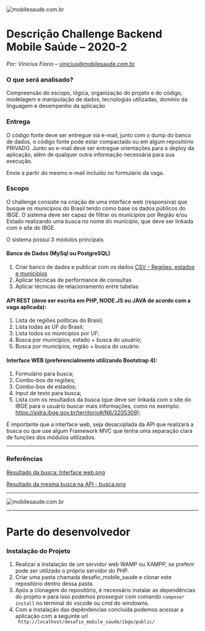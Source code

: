             
  <div class="readme file file-markup wiki-content">
    <p><img alt="mobilesaude.com.br" src="https://www.mobilesaude.com.br/challenge/2018-2/cabecalho.png"></p>
<h1 id="markdown-header-descricao-challenge-backend-mobile-saude-2020-2">Descrição Challenge Backend Mobile Saúde – 2020-2</h1>
<p><em>Por: Vinicius Fiorio</em> –  <a href="mailto:vinicius@mobilesaude.com.br" rel="nofollow">vinicius@mobilesaude.com.br</a></p>
<h3 id="markdown-header-o-que-sera-analisado">O que será analisado?</h3>
<p>Compreensão do escopo, lógica, organização do projeto e do código, modelagem e manipulação de dados, tecnologias utilizadas, domínio da linguagem e desempenho da aplicação</p>
<h3 id="markdown-header-entrega">Entrega</h3>
<p>O código fonte deve ser entregue via e-mail, junto com o dump do banco de dados, o código fonte pode estar compactado ou em algum repositório PRIVADO. Junto ao e-mail deve ser entregue orientações para o deploy da aplicação, além de qualquer outra informação necessária para sua execução. </p>
<p>Envie a partir do mesmo e-mail incluído no formulário da vaga.</p>
<h3 id="markdown-header-escopo">Escopo</h3>
<p>O challenge consiste na criação de uma interface web (responsiva) que busque os municípios do Brasil tendo como base os dados públicos do IBGE. O sistema deve ser capaz de filtrar os municípios por Região e/ou Estado realizando uma busca no nome do município, que deve ser linkada com o site do IBGE.</p>
<p>O sistema possui 3 módulos principais</p>
<h4 id="markdown-header-banco-de-dados-mysql-ou-postgresql">Banco de Dados (MySql ou PostgreSQL)</h4>
<ol>
<li>Criar banco de dados e publicar com os dados <a href="http://mobilesaude.com.br/challenge/2018-2/challenge_backend_dados_dist.zip" rel="nofollow">CSV - Regiões, estados e municipios</a></li>
<li>Aplicar técnicas de performance de consultas</li>
<li>Aplicar técnicas de relacionamento entre tabelas </li>
</ol>
<h4 id="markdown-header-api-rest-deve-ser-escrita-em-php-nodejs-ou-java-de-acordo-com-a-vaga-aplicada">API REST (deve ser escrita em PHP, NODE.JS ou JAVA de acordo com a vaga aplicada):</h4>
<ol>
<li>Lista de regiões políticas do Brasil;</li>
<li>Lista todas as UF do Brasil; </li>
<li>Lista todos os municípios por UF;</li>
<li>Busca por municípios, estado + busca do usuário;</li>
<li>Busca por municípios, região + busca do usuário.</li>
</ol>
<h4 id="markdown-header-interface-web-preferencialmente-utilizando-bootstrap-4">Interface WEB (preferencialmente utilizando Bootstrap 4):</h4>
<ol>
<li>Formulário para busca; </li>
<li>Combo-box de regiões; </li>
<li>Combo-box de estados; </li>
<li>Input de texto para busca; </li>
<li>Lista com os resultados da busca (que deve ser linkada com o site do IBGE para o usuário buscar mais informações, como no exemplo: <a class="ap-connect-link" href="https://sidra.ibge.gov.br/territorio#/N6/3205309" rel="nofollow">https://sidra.ibge.gov.br/territorio#/N6/3205309</a>); </li>
</ol>
<p>É importante que a interface web, seja desacoplada da API que realizará a busca ou que use algum Framework MVC que tenha uma separação clara de funções dos módulos utilizados. </p>
<hr>
<h3 id="markdown-header-referencias">Referências</h3>
<p><a href="http://mobilesaude.com.br/challenge/2018-2/img1.png" rel="nofollow">Resultado da busca: Interface web.png</a></p>
<p><a href="http://mobilesaude.com.br/challenge/2018-2/img2.png" rel="nofollow">Resultado da mesma busca na API - busca.png</a></p>
<hr>
<p><img alt="mobilesaude.com.br" src="https://www.mobilesaude.com.br/challenge/logo-mobilesaude-cor.png"></p>
<hr>
<h1 id="markdown-header-descricao-challenge-backend-mobile-saude-2020-2">Parte do desenvolvedor</h1> 
<p><h3 id="markdown-header-descricao-challenge-backend-mobile-saude-2020-2">Instalação do Projeto</h3></p>
<ol>
<li>Realizar a instalação de um servidor web WAMP ou XAMPP, se preferir pode ser utilizado o próprio servidor do PHP.</li>
<li>Criar uma pasta chamada desafio_mobile_saude e clonar este repositório dentro dessa pasta.</li>
<li>Após a clonagem do repositório, é necessário instalar as dependências do projeto e para isso podemos prosseguir com comando <code>composer install</code>
no terminal do vscode ou cmd do windowns.</li>
<li>Com a instalação das depêndencias concluída podemos acessar a aplicação com a seguinte url</li> <code> http://localhost/desafio_mobile_saude/ibge/public/ <code>
</ol>
